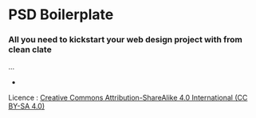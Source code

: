# PSD Boilerplate
### All you need to kickstart your web design project with from clean clate

…

-

Licence : [Creative Commons Attribution-ShareAlike 4.0 International (CC BY-SA 4.0)](http://creativecommons.org/licenses/by-sa/4.0/)
